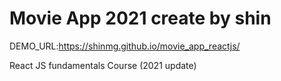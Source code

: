 # Movie App 2021 create by shin

DEMO_URL:https://shinmg.github.io/movie_app_reactjs/

React JS fundamentals Course (2021 update)
